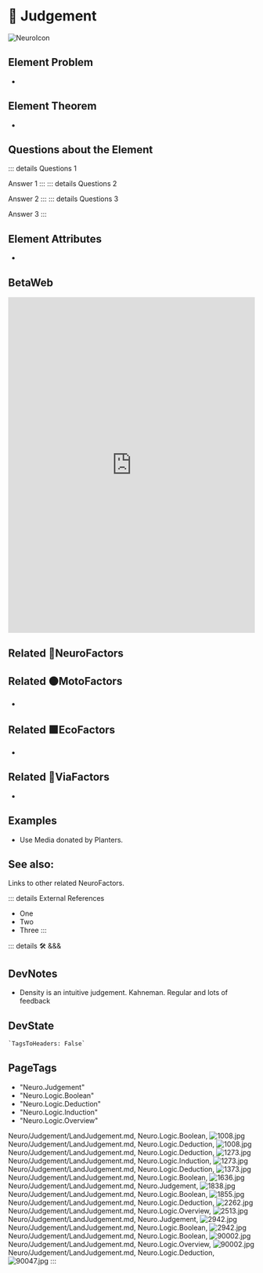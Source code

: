 
# 💜 <neuro>Judgement</neuro>

![NeuroIcon](/Neuro/Neuro_Icon.png)

## Element Problem

-

## Element Theorem

-

## Questions about the Element

::: details Questions 1

Answer 1
:::
::: details Questions 2

Answer 2
:::
::: details Questions 3

Answer 3
:::

## Element Attributes

-

## BetaWeb

<iframe
    width="100%"
    height="684"
    frameborder="0"
    src="https://observablehq.com/embed/@d3/force-directed-graph/2?cells=chart"
></iframe>

## Related 💜<neuro>NeuroFactors</neuro>

## Related 🟠<moto>MotoFactors</moto>

-

## Related 🟩<eco>EcoFactors</eco>

-

## Related 🔻<via>ViaFactors</via>

-

## Examples

- Use Media donated by Planters.

## See also:

Links to other related NeuroFactors.

::: details External References

- One
- Two
- Three
:::

::: details 🛠 <dev>&&&</dev>

## DevNotes

- Density is an intuitive judgement. Kahneman. Regular and lots of feedback

## DevState

```py
`TagsToHeaders: False`
```

<h2>PageTags</h2>

- "Neuro.Judgement"
- "Neuro.Logic.Boolean"
- "Neuro.Logic.Deduction"
- "Neuro.Logic.Induction"
- "Neuro.Logic.Overview"

Neuro/Judgement/LandJudgement.md, <dev>Neuro.Logic.Boolean</dev>, ![1008.jpg](/PaperPhoto/1008.jpg)
Neuro/Judgement/LandJudgement.md, <dev>Neuro.Logic.Deduction</dev>, ![1008.jpg](/PaperPhoto/1008.jpg)
Neuro/Judgement/LandJudgement.md, <dev>Neuro.Logic.Deduction</dev>, ![1273.jpg](/PaperPhoto/1273.jpg)
Neuro/Judgement/LandJudgement.md, <dev>Neuro.Logic.Induction</dev>, ![1273.jpg](/PaperPhoto/1273.jpg)
Neuro/Judgement/LandJudgement.md, <dev>Neuro.Logic.Deduction</dev>, ![1373.jpg](/PaperPhoto/1373.jpg)
Neuro/Judgement/LandJudgement.md, <dev>Neuro.Logic.Boolean</dev>, ![1636.jpg](/PaperPhoto/1636.jpg)
Neuro/Judgement/LandJudgement.md, <dev>Neuro.Judgement</dev>, ![1838.jpg](/PaperPhoto/1838.jpg)
Neuro/Judgement/LandJudgement.md, <dev>Neuro.Logic.Boolean</dev>, ![1855.jpg](/PaperPhoto/1855.jpg)
Neuro/Judgement/LandJudgement.md, <dev>Neuro.Logic.Deduction</dev>, ![2262.jpg](/PaperPhoto/2262.jpg)
Neuro/Judgement/LandJudgement.md, <dev>Neuro.Logic.Overview</dev>, ![2513.jpg](/PaperPhoto/2513.jpg)
Neuro/Judgement/LandJudgement.md, <dev>Neuro.Judgement</dev>, ![2942.jpg](/PaperPhoto/2942.jpg)
Neuro/Judgement/LandJudgement.md, <dev>Neuro.Logic.Boolean</dev>, ![2942.jpg](/PaperPhoto/2942.jpg)
Neuro/Judgement/LandJudgement.md, <dev>Neuro.Logic.Boolean</dev>, ![90002.jpg](/PaperPhoto/90002.jpg)
Neuro/Judgement/LandJudgement.md, <dev>Neuro.Logic.Overview</dev>, ![90002.jpg](/PaperPhoto/90002.jpg)
Neuro/Judgement/LandJudgement.md, <dev>Neuro.Logic.Deduction</dev>, ![90047.jpg](/PaperPhoto/90047.jpg)
:::
